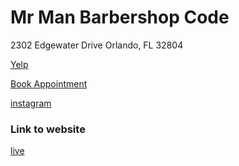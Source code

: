 
# Mr Man Barbershop Code

2302 Edgewater Drive
Orlando, FL 32804

[Yelp](https://www.yelp.com/biz/mr-man-barbershop-shop-orlando)

[Book Appointment](https://www.genbook.com/bookings/slot/reservation/30329203?s=.)

[instagram](https://www.instagram.com/mrmancollegepark/)


### Link to website
[live](https://5e18e691294adb0008391a24--brave-stonebraker-d8debe.netlify.com/)




